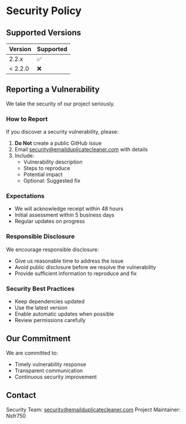 # Security Policy

## Supported Versions

| Version | Supported          |
|---------|-------------------|
| 2.2.x   | :white_check_mark:|
| < 2.2.0 | :x:               |

## Reporting a Vulnerability

We take the security of our project seriously.

### How to Report

If you discover a security vulnerability, please:

1. **Do Not** create a public GitHub issue
2. Email security@emailduplicatecleaner.com with details
3. Include:
   - Vulnerability description
   - Steps to reproduce
   - Potential impact
   - Optional: Suggested fix

### Expectations

- We will acknowledge receipt within 48 hours
- Initial assessment within 5 business days
- Regular updates on progress

### Responsible Disclosure

We encourage responsible disclosure:
- Give us reasonable time to address the issue
- Avoid public disclosure before we resolve the vulnerability
- Provide sufficient information to reproduce and fix

### Security Best Practices

- Keep dependencies updated
- Use the latest version
- Enable automatic updates when possible
- Review permissions carefully

## Our Commitment

We are committed to:
- Timely vulnerability response
- Transparent communication
- Continuous security improvement

## Contact

Security Team: security@emailduplicatecleaner.com
Project Maintainer: Nsfr750
